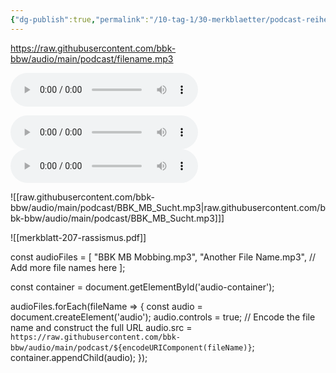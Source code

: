 ```yaml
---
{"dg-publish":true,"permalink":"/10-tag-1/30-merkblaetter/podcast-reihe/sucht/"}
---
```



https://raw.githubusercontent.com/bbk-bbw/audio/main/podcast/filename.mp3

<audio controls> <source src="https://github.com/bbk-bbw/audio/raw/refs/heads/main/podcast/BBK_MB_Sucht.mp3" type="audio/mpeg"> Your browser does not support the audio element. </audio>

<audio controls>
  <source src="https://github.com/bbk-bbw/audio/raw/refs/heads/main/podcast/BBK_MB_Sucht.mp3" type="audio/mpeg">
  Your browser does not support the audio element.
</audio>

<audio controls>
    <source src="https://raw.githubusercontent.com/bbk-bbw/audio/main/podcast/BBK_MB_Sucht.mp3" type="audio/mpeg">
    Your browser does not support the audio element.
</audio>


![[raw.githubusercontent.com/bbk-bbw/audio/main/podcast/BBK_MB_Sucht.mp3\|raw.githubusercontent.com/bbk-bbw/audio/main/podcast/BBK_MB_Sucht.mp3]]]



![[merkblatt-207-rassismus.pdf]]

const audioFiles = [
    "BBK MB Mobbing.mp3",
    "Another File Name.mp3",
    // Add more file names here
];

const container = document.getElementById('audio-container');

audioFiles.forEach(fileName => {
    const audio = document.createElement('audio');
    audio.controls = true;
    // Encode the file name and construct the full URL
    audio.src = `https://raw.githubusercontent.com/bbk-bbw/audio/main/podcast/${encodeURIComponent(fileName)}`;
    container.appendChild(audio);
});
